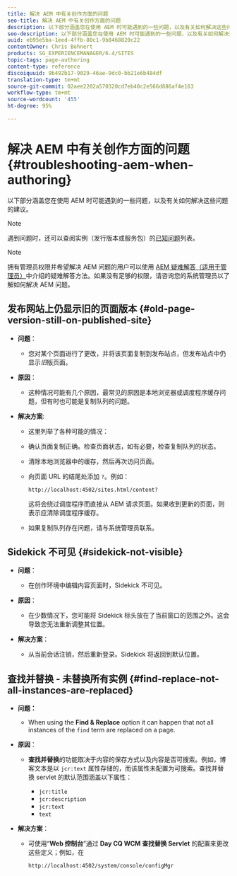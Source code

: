 ```yaml
---
title: 解决 AEM 中有关创作方面的问题
seo-title: 解决 AEM 中有关创作方面的问题
description: 以下部分涵盖您在使用 AEM 时可能遇到的一些问题，以及有关如何解决这些问题的建议。
seo-description: 以下部分涵盖您在使用 AEM 时可能遇到的一些问题，以及有关如何解决这些问题的建议。
uuid: eb95e5ba-1eed-4ffb-80c1-9b8468820c22
contentOwner: Chris Bohnert
products: SG_EXPERIENCEMANAGER/6.4/SITES
topic-tags: page-authoring
content-type: reference
discoiquuid: 9b492b17-9029-46ae-9dc0-bb21e6b484df
translation-type: tm+mt
source-git-commit: 02aee2202a570320cd7eb40c2e566d886af4e163
workflow-type: tm+mt
source-wordcount: '455'
ht-degree: 95%

---
```



# 解决 AEM 中有关创作方面的问题{#troubleshooting-aem-when-authoring}

以下部分涵盖您在使用 AEM 时可能遇到的一些问题，以及有关如何解决这些问题的建议。

>[!NOTE]
>
>遇到问题时，还可以查阅实例（发行版本或服务包）的[已知问题](/help/release-notes/known-issues.md)列表。

>[!NOTE]
>
>拥有管理员权限并希望解决 AEM 问题的用户可以使用 [AEM 疑难解答（适用于管理员）](/help/sites-administering/troubleshoot.md)中介绍的疑难解答方法。如果没有足够的权限，请咨询您的系统管理员以了解如何解决 AEM 问题。

## 发布网站上仍显示旧的页面版本 {#old-page-version-still-on-published-site}

* **问题**：

   * 您对某个页面进行了更改，并将该页面复制到发布站点，但发布站点中仍显示&#x200B;*旧*&#x200B;版页面。

* **原因**：

   * 这种情况可能有几个原因，最常见的原因是本地浏览器或调度程序缓存问题，但有时也可能是复制队列的问题。

* **解决方案**:

   * 这里列举了各种可能的情况：
   * 确认页面复制正确。检查页面状态，如有必要，检查复制队列的状态。
   * 清除本地浏览器中的缓存，然后再次访问页面。
   * 向页面 URL 的结尾处添加 `?`。例如：

      `http://localhost:4502/sites.html/content?`

      这将会绕过调度程序而直接从 AEM 请求页面。如果收到更新的页面，则表示应清除调度程序缓存。

   * 如果复制队列存在问题，请与系统管理员联系。

## Sidekick 不可见 {#sidekick-not-visible}

* **问题**：

   * 在创作环境中编辑内容页面时，Sidekick 不可见。

* **原因**：

   * 在少数情况下，您可能将 Sidekick 标头放在了当前窗口的范围之外。这会导致您无法重新调整其位置。

* **解决方案**：

   * 从当前会话注销，然后重新登录。Sidekick 将返回到默认位置。

## 查找并替换 - 未替换所有实例 {#find-replace-not-all-instances-are-replaced}

* **问题：**

   * When using the **Find &amp; Replace** option it can happen that not all instances of the `find` term are replaced on a page.

* **原因**：

   * **查找并替换**&#x200B;的功能取决于内容的保存方式以及内容是否可搜索。例如，博客文本是以 `jcr:text` 属性存储的，而该属性未配置为可搜索。查找并替换 servlet 的默认范围涵盖以下属性：

      * `jcr:title`
      * `jcr:description`
      * `jcr:text`
      * `text`

* **解决方案**：

   * 可使用“**Web 控制台**”通过 **Day CQ WCM 查找替换 Servlet** 的配置来更改这些定义；例如，在

      `http://localhost:4502/system/console/configMgr`

